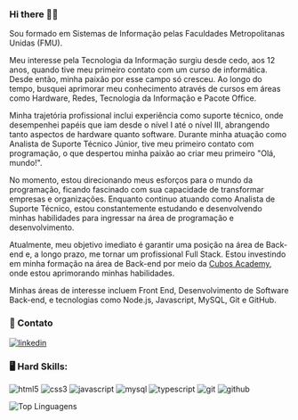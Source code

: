 ### Hi there 👋😊

Sou formado em Sistemas de Informação pelas Faculdades Metropolitanas Unidas (FMU).

Meu interesse pela Tecnologia da Informação surgiu desde cedo, aos 12 anos, quando tive meu primeiro contato com um curso de informática. Desde então, minha paixão por esse campo só cresceu. Ao longo do tempo, busquei aprimorar meu conhecimento através de cursos em áreas como Hardware, Redes, Tecnologia da Informação e Pacote Office.

Minha trajetória profissional inclui experiência como suporte técnico, onde desempenhei papéis que iam desde o nível I até o nível III, abrangendo tanto aspectos de hardware quanto software. Durante minha atuação como Analista de Suporte Técnico Júnior, tive meu primeiro contato com programação, o que despertou minha paixão ao criar meu primeiro "Olá, mundo!".

No momento, estou direcionando meus esforços para o mundo da programação, ficando fascinado com sua capacidade de transformar empresas e organizações. Enquanto continuo atuando como Analista de Suporte Técnico, estou constantemente estudando e desenvolvendo minhas habilidades para ingressar na área de programação e desenvolvimento.

Atualmente, meu objetivo imediato é garantir uma posição na área de Back-end e, a longo prazo, me tornar um profissional Full Stack. Estou investindo em minha formação na área de Back-end por meio da [Cubos Academy](https://cubos.academy/), onde estou aprimorando minhas habilidades.

Minhas áreas de interesse incluem Front End, Desenvolvimento de Software Back-end, e tecnologias como Node.js, Javascript, MySQL, Git e GitHub.

### :calling: Contato
[![linkedin](https://img.shields.io/badge/LinkedIn-0077B5?style=for-the-badge&logo=linkedin&logoColor=white)](https://www.linkedin.com/in/anderson-nazario/)


### 🖥️ Hard Skills:
![html5](https://img.shields.io/badge/HTML5-E34F26?style=for-the-badge&logo=html5&logoColor=white)
![css3](https://img.shields.io/badge/CSS3-1572B6?style=for-the-badge&logo=css3&logoColor=white)
![javascript](https://img.shields.io/badge/JavaScript-323330?style=for-the-badge&logo=javascript&logoColor=F7DF1E)
![mysql](https://img.shields.io/badge/MySQL-005C84?style=for-the-badge&logo=mysql&logoColor=white)
![typescript](https://img.shields.io/badge/TypeScript-007ACC?style=for-the-badge&logo=typescript&logoColor=white)
![git](https://img.shields.io/badge/GIT-E44C30?style=for-the-badge&logo=git&logoColor=white
)
![github](https://img.shields.io/badge/GitHub-100000?style=for-the-badge&logo=github&logoColor=white)

![Top Linguagens](https://github-readme-stats.vercel.app/api/top-langs/?username=AndersonNazario&theme=tokyonight&custom_title=Top%20%Linguagem)

<!--
**AndersonNazario/AndersonNazario** is a ✨ _special_ ✨ repository because its `README.md` (this file) appears on your GitHub profile.

Here are some ideas to get you started:

- 🔭 I’m currently working on ...
- 🌱 I’m currently learning ...
- 👯 I’m looking to collaborate on ...
- 🤔 I’m looking for help with ...
- 💬 Ask me about ...
- 📫 How to reach me: ...
- 😄 Pronouns: ...
- ⚡ Fun fact: ...
-->
